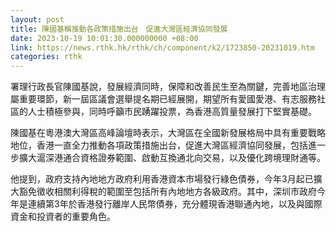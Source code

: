 ```yaml
---
layout: post
title: 陳國基稱推動各政策措施出台　促進大灣區經濟協同發展
date: 2023-10-19 10:01:30.000000000 +08:00
link: https://news.rthk.hk/rthk/ch/component/k2/1723850-20231019.htm
categories: rthk
---
```


署理行政長官陳國基說，發展經濟同時，保障和改善民生至為關鍵，完善地區治理屬重要環節，新一屆區議會選舉提名期已經展開，期望所有愛國愛港、有志服務社區的人士積極參與，同時呼籲市民踴躍投票，為香港高質量發展打下堅實基礎。

陳國基在粵港澳大灣區高峰論壇時表示，大灣區在全國新發展格局中具有重要戰略地位，香港一直全力推動各項政策措施出台，促進大灣區經濟協同發展，包括進一步擴大滬深港通合資格證券範圍、啟動互換通北向交易，以及優化跨境理財通等。

他提到，政府支持內地地方政府利用香港資本市場發行綠色債券，今年3月起已擴大豁免徵收相關利得稅的範圍至包括所有內地地方各級政府。其中，深圳市政府今年是連續第3年於香港發行離岸人民幣債券，充分體現香港聯通內地，以及與國際資金和投資者的重要角色。
